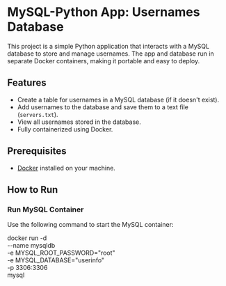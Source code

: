 # MySQL-Python App: Usernames Database

This project is a simple Python application that interacts with a MySQL database to store and manage usernames. The app and database run in separate Docker containers, making it portable and easy to deploy.

## Features

- Create a table for usernames in a MySQL database (if it doesn't exist).
- Add usernames to the database and save them to a text file (`servers.txt`).
- View all usernames stored in the database.
- Fully containerized using Docker.

## Prerequisites

- [Docker](https://www.docker.com/) installed on your machine.

## How to Run

### Run MySQL Container

Use the following command to start the MySQL container:

docker run -d \
 --name mysqldb \
 -e MYSQL_ROOT_PASSWORD="root" \
 -e MYSQL_DATABASE="userinfo" \
 -p 3306:3306 \
 mysql
